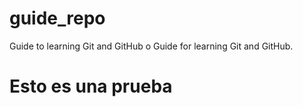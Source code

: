 # guide_repo
Guide to learning Git and GitHub o Guide for learning Git and GitHub.

# Esto es una prueba
